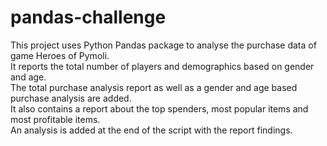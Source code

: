 # pandas-challenge
This project uses Python Pandas package to analyse the purchase data of game Heroes of Pymoli.<br>
It reports the total number of players and demographics based on gender and age.<br> 
The total purchase analysis report as well as a gender and age based purchase analysis are added.<br>
It also contains a report about the top spenders, most popular items and most profitable items.<br>
An analysis is added at the end of the script with the report findings.<br>